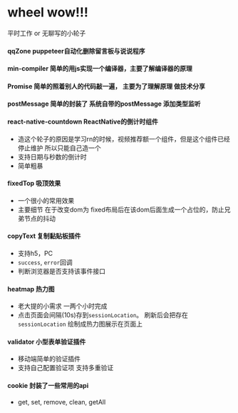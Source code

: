 # wheel wow!!!

平时工作 or 无聊写的小轮子

#### qqZone puppeteer自动化删除留言板与说说程序

#### min-compiler 简单的用js实现一个编译器，主要了解编译器的原理

#### Promise 简单的照着别人的代码敲一遍， 主要为了理解原理 做技术分享

#### postMessage 简单的封装了 系统自带的postMessage 添加类型监听

#### react-native-countdown ReactNative的倒计时组件
- 造这个轮子的原因是学习rn的时候，视频推荐额一个组件，但是这个组件已经停止维护 所以只能自己造一个
- 支持日期与秒数的倒计时
- 简单粗暴

#### fixedTop 吸顶效果
- 一个很小的常用效果
- 主要细节 在于改变dom为 fixed布局后在该dom后面生成一个占位的，防止兄弟节点的抖动

#### copyText 复制黏贴板插件
- 支持h5，PC
- `success`, `error`回调
- 判断浏览器是否支持该事件接口

#### heatmap 热力图
- 老大提的小需求 一两个小时完成
- 点击页面会间隔(10s)存到`sessionLocation`。 刷新后会把存在`sessionLocation` 绘制成热力图展示在页面上

#### validator 小型表单验证插件
- 移动端简单的验证插件
- 支持自己配置验证项 支持多重验证



#### cookie 封装了一些常用的api

- get, set, remove, clean, getAll